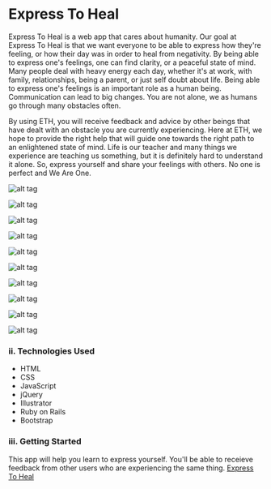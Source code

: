 # Express To Heal

Express To Heal is a web app that cares about humanity. Our goal at Express To Heal is that we want everyone to be able to express how they're feeling, or how their day was in order to heal from negativity. By being able to express one's feelings, one can find clarity, or a peaceful state of mind. Many people deal with heavy energy each day, whether it's at work, with family, relationships, being a parent, or just self doubt about life. Being able to express one's feelings is an important role as a human being. Communication can lead to big changes. You are not alone, we as humans go through many obstacles often.

By using ETH, you will receive feedback and advice by other beings that have dealt with an obstacle you are currently experiencing. Here at ETH, we hope to provide the right help that will guide one towards the right path to an enlightened state of mind. Life is our teacher and many things we experience are teaching us something, but it is definitely hard to understand it alone. So, express yourself and share your feelings with others. No one is perfect and We Are One.

![alt tag](http://i.imgur.com/BzVHZ3o.png "screenshot1")

![alt tag](http://i.imgur.com/pp8GzbG.png "screenshot1")

![alt tag](http://i.imgur.com/fQlovqS.png "screenshot1")

![alt tag](http://i.imgur.com/SBpLaTa.png "screenshot1")

![alt tag](http://i.imgur.com/EKaUv57.png "screenshot1")

![alt tag](http://i.imgur.com/tfuJRe3.png "screenshot1")

![alt tag](http://i.imgur.com/E0W5rgv.png "screenshot1")

![alt tag](http://i.imgur.com/x11darz.png "screenshot1")

![alt tag](http://i.imgur.com/WcZbfaq.png "screenshot1")

![alt tag](http://i.imgur.com/9gTBhY6.png "screenshot1")

<h3>ii. Technologies Used</h3>
<ul>
<li>HTML</li>
<li>CSS</li>
<li>JavaScript</li>
<li>jQuery</li>
<li>Illustrator</li>
<li>Ruby on Rails</li>
<li>Bootstrap</li>
</ul>

<h3>iii. Getting Started</h3>
This app will help you learn to express yourself. You'll be able to receieve feedback from other users who are experiencing the same thing. <a href="https://expresstoheal.herokuapp.com/" target="_blank">Express To Heal</a>